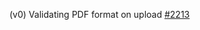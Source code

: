 (v0) Validating PDF format on upload [#2213](https://github.com/department-of-veterans-affairs/vets-api/pull/2213)
